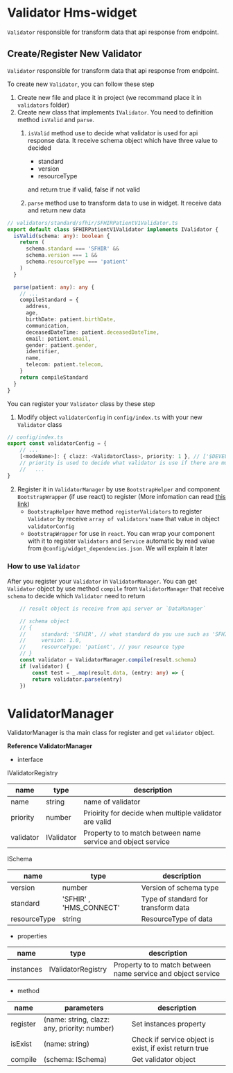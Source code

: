 # Validator Hms-widget
`Validator` responsible for transform data that api response from endpoint. 

## Create/Register New Validator
`Validator` responsible for transform data that api response from endpoint. 

To create new `Validator`, you can follow these step
 1. Create new file and place it in project (we recommand place it in `validators` folder)
 2. Create new class that implements `IValidator`. You need to definition  method `isValid` and `parse`. 
    1. `isValid` method use to decide what validator is used for api response data. It receive schema object which have three value to decided 
         - standard
         - version
         - resourceType
     
       and return true if valid, false if not valid
    2. `parse` method use to transform data to use in widget. It receive data and return new data

``` ts
// validators/standard/sfhir/SFHIRPatientV1Validator.ts
export default class SFHIRPatientV1Validator implements IValidator {
  isValid(schema: any): boolean {
    return (
      schema.standard === 'SFHIR' &&
      schema.version === 1 &&
      schema.resourceType === 'patient'
    )
  }

  parse(patient: any): any {
    // ... 
    compileStandard = {
      address,
      age,
      birthDate: patient.birthDate,
      communication,
      deceasedDateTime: patient.deceasedDateTime,
      email: patient.email,
      gender: patient.gender,
      identifier,
      name,
      telecom: patient.telecom,
    }
    return compileStandard
  }
}

```
You can register your `Validator` class by these step
1. Modify object `validatorConfig` in `config/index.ts` with your new `Validator` class
```ts
// config/index.ts
export const validatorConfig = {
    // ...
    [<modeName>]: { clazz: <ValidatorClass>, priority: 1 }, // ['$DEVELOP']: { clazz: DevelopmentAdapter }, modeName muse start with '$'
    // priority is used to decide what validator is use if there are multiple validators is valid. If number is high it have more priority
    //   ...
}
```
2. Register it in `ValidatorManager` by use `BootstrapHelper` and component `BootstrapWrapper` (if use react) to register (More infomation can read [this link](bootstrap.md))
   - `BootstrapHelper` have method `registerValidators` to register `Validator` by receive `array of validators'name` that value in object `validatorConfig`
   - `BootstrapWrapper` for use in `react`. You can wrap your component with it to register `Validators` and  `Service` automatic by read value from `@config/widget_dependencies.json`. We will explain it later

### How to use `Validator`
After you register your `Validator` in `ValidatorManager`. You can get `Validator` object by use method `compile` from `ValidatorManager` that receive `schema` to decide which `Validator` need to return

```ts
    // result object is receive from api server or `DataManager`

    // schema object
    // {
    //     standard: 'SFHIR', // what standard do you use such as 'SFHIR', 'HMS
    //     version: 1.0, 
    //     resourceType: 'patient', // your resource type
    // }
    const validator = ValidatorManager.compile(result.schema)
    if (validator) {
        const test = _.map(result.data, (entry: any) => {
        return validator.parse(entry)
    })
```


# ValidatorManager
ValidatorManager is tha main class for register and get `validator` object.

**Reference ValidatorManager**
- interface

IValidatorRegistry 

| name      | type       | description                                                  |
| --------- | ---------- | ------------------------------------------------------------ |
| name      | string     | name of validator                                            |
| priority  | number     | Prioirity for decide when multiple validator are valid       |
| validator | IValidator | Property to to match between name service and object service |

ISchema 

| name         | type                    | description                         |
| ------------ | ----------------------- | ----------------------------------- |
| version      | number                  | Version of schema type              |
| standard     | 'SFHIR' , 'HMS_CONNECT' | Type of standard for transform data |
| resourceType | string                  | ResourceType of data                |

- properties

| name      | type               | description                                                  |
| --------- | ------------------ | ------------------------------------------------------------ |
| instances | IValidatorRegistry | Property to to match between name service and object service |

- method

| name     | parameters                                   | description                                            |
| -------- | -------------------------------------------- | ------------------------------------------------------ |
| register | (name: string, clazz: any, priority: number) | Set instances property                                 |
| isExist  | (name: string)                               | Check if service object is exist, if exist return true |
| compile  | (schema: ISchema)                            | Get validator object                                   |